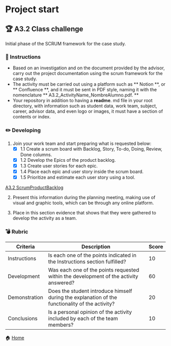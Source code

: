 # Project start

## :trophy: A3.2 Class challenge

Initial phase of the SCRUM framework for the case study.
### :blue_book: Instructions

- Based on an investigation and on the document provided by the advisor, carry out the project documentation using the scrum framework for the case study.
- The activity must be carried out using a platform such as ** Notion **, or ** Confluence **, and it must be sent in PDF style, naming it with the nomenclature ** A3.2_ActivityName_NombreAlumno.pdf. **
- Your repository in addition to having a **readme**. md file in your root directory, with information such as student data, work team, subject, career, advisor data, and even logo or images, it must have a section of contents or index.

### :pencil2: Developing

1. Join your work team and start preparing what is requested below:
   - [x] 1.1 Create a scrum board with Backlog, Story, To-do, Doing, Review, Done columns.
   - [x] 1.2 Develop the Epics of the product backlog.
   - [x] 1.3 Create user stories for each epic.
   - [x] 1.4 Place each epic and user story inside the scrum board.
   - [x] 1.5 Prioritize and estimate each user story using a tool.

[A3.2 ScrumProductBacklog](https://github.com/Merari-Cortes/AnalisisAvanzados/blob/main/pdf/A3.2ScrumProductBacklog.pdf)

2. Present this information during the planning meeting, making use of visual and graphic tools, which can be through any online platform.

3. Place in this section evidence that shows that they were gathered to develop the activity as a team.

### :bomb: Rubric

| Criteria      | Description                                                                                     | Score |
| ------------- | -----------------------------------------------------------------------                        | ------- |
| Instructions  | Is each one of the points indicated in the Instructions section fulfilled?                       | 10 |
| Development   | Was each one of the points requested within the development of the activity answered?             | 60 |
| Demonstration | Does the student introduce himself during the explanation of the functionality of the activity? | 20 |
| Conclusions   | Is a personal opinion of the activity included by each of the team members?                       | 10 |

:house: [Home](https://github.com/Merari-Cortes/AnalisisAvanzados)
